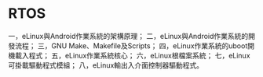 # RTOS
一，eLinux與Android作業系統的架構原理； 
二，eLinux與Android作業系統的開發流程； 
三，GNU Make、Makefile及Scripts； 
四，eLinux作業系統的uboot開機載入程式； 
五，eLinux作業系統核心； 
六，eLinux根檔案系統； 
七，eLinux可掛載驅動程式模組； 
八，eLinux輸出入介面控制器驅動程式。
